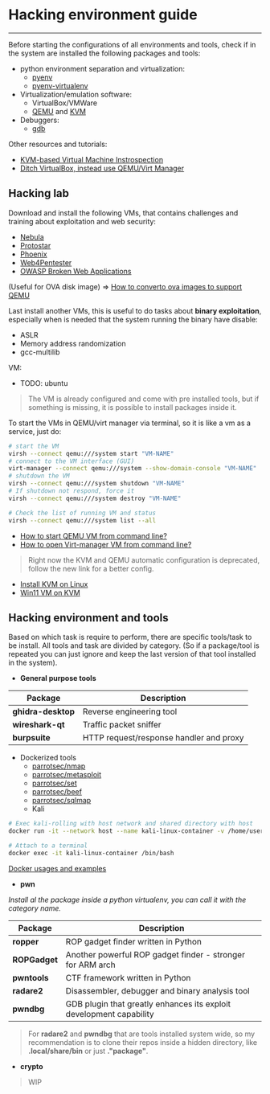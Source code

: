 # Hacking environment guide
---
Before starting the configurations of all environments and tools, check if in the system are installed the following packages and tools:
- python environment separation and virtualization:
	- [pyenv](https://github.com/pyenv/pyenv)
	- [pyenv-virtualenv](https://github.com/pyenv/pyenv-virtualenv)
- Virtualization/emulation software:
	- VirtualBox/VMWare
	- [QEMU](https://github.com/qemu/qemu) and [KVM](https://www.linux-kvm.org/page/Code)
- Debuggers:
	- [gdb](https://sourceware.org/gdb/)

Other resources and tutorials:
- [KVM-based Virtual Machine Instrospection](https://github.com/KVM-VMI/kvm-vmi)
- [Ditch VirtualBox, instead use QEMU/Virt Manager](https://www.youtube.com/watch?v=wxxP39cNJOs)
## Hacking lab
Download and install the following VMs, that contains challenges and training about exploitation and web security:
- [Nebula](https://exploit.education/nebula/)
- [Protostar](https://exploit.education/protostar/)
- [Phoenix](https://exploit.education/phoenix/)
- [Web4Pentester](https://pentesterlab.com/exercises/web_for_pentester/course)
- [OWASP Broken Web Applications](https://sourceforge.net/projects/owaspbwa/)

(Useful for OVA disk image) => [How to converto ova images to support QEMU](https://www.reddit.com/r/qemu_kvm/comments/t8gi5c/how_do_i_convert_ova_images_to_something_that/)

Last install another VMs, this is useful to do tasks about **binary exploitation**, especially when is needed that the system running the binary have disable:
- ASLR
- Memory address randomization
- gcc-multilib

VM:
- TODO: ubuntu

> The VM is already configured and come with pre installed tools, but if something is missing, it is possible to install packages inside it.


To start the VMs in QEMU/virt manager via terminal, so it is like a vm as a service, just do:

``` bash
# start the VM
virsh --connect qemu:///system start "VM-NAME"
# connect to the VM interface (GUI)
virt-manager --connect qemu:///system --show-domain-console "VM-NAME"
# shutdown the VM
virsh --connect qemu:///system shutdown "VM-NAME"
# If shutdown not respond, force it
virsh --connect qemu:///system destroy "VM-NAME"

# Check the list of running VM and status
virsh --connect qemu:///system list --all
```

- [How to start QEMU VM from command line?](https://unix.stackexchange.com/questions/638844/how-to-start-qemu-vm-from-command-line)
- [How to open Virt-manager VM from command line?](https://unix.stackexchange.com/questions/704325/how-to-open-virt-manager-vm-from-command-line)

> Right now the KVM and QEMU automatic configuration is deprecated, follow the new link for a better config.
- [Install KVM on Linux](https://sysguides.com/install-kvm-on-linux)
- [Win11 VM on KVM](https://sysguides.com/install-a-windows-11-virtual-machine-on-kvm)
## Hacking environment and tools
Based on which task is require to perform, there are specific tools/task to be install. All tools and task are divided by category. (So if a package/tool is repeated you can just ignore and keep the last version of that tool installed in the system).

- **General purpose tools**

| Package            | Description                             |
| ------------------ | --------------------------------------- |
| **ghidra-desktop** | Reverse engineering tool                |
| **wireshark-qt**   | Traffic packet sniffer                  |
| **burpsuite**      | HTTP request/response handler and proxy |

- Dockerized tools
	- [parrotsec/nmap](https://parrotsec.org/docs/cloud/parrot-on-docker/#parrotsecnmap)
	- [parrotsec/metasploit](https://parrotsec.org/docs/cloud/parrot-on-docker/#parrotsecmetasploit)
	- [parrotsec/set](https://parrotsec.org/docs/cloud/parrot-on-docker/#parrotsecset)
	- [parrotsec/beef](https://parrotsec.org/docs/cloud/parrot-on-docker/#parrotsecbeef)
	- [parrotsec/sqlmap](https://parrotsec.org/docs/cloud/parrot-on-docker/#parrotsecsqlmap)
	- Kali

``` bash
# Exec kali-rolling with host network and shared directory with host
docker run -it --network host --name kali-linux-container -v /home/user/shared:/shared kalilinux/kali-rolling

# Attach to a terminal
docker exec -it kali-linux-container /bin/bash
```

[Docker usages and examples](https://parrotsec.org/docs/cloud/general-usage-docker)

- **pwn**

*Install al the package inside a python virtualenv, you can call it with the category name.*

| Package       | Description                                                         |
| ------------- | ------------------------------------------------------------------- |
| **ropper**    | ROP gadget finder written in Python                                 |
| **ROPGadget** | Another powerful ROP gadget finder - stronger for ARM arch          |
| **pwntools**  | CTF framework written in Python                                     |
| **radare2**   | Disassembler, debugger and binary analysis tool                     |
| **pwndbg**    | GDB plugin that greatly enhances its exploit development capability |
> For **radare2** and **pwndbg** that are tools installed system wide, so my recommendation is to clone their repos inside a hidden directory, like **.local/share/bin** or just **."package"**.


- **crypto**

> WIP
